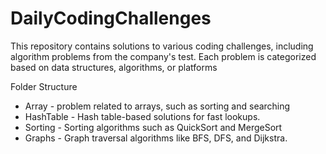 # DailyCodingChallenges
This repository contains solutions to various coding challenges, including algorithm problems from the company's test.
Each problem is categorized based on data structures, algorithms, or platforms

Folder Structure
- Array - problem related to arrays, such as sorting and searching
- HashTable - Hash table-based solutions for fast lookups.
- Sorting - Sorting algorithms such as QuickSort and MergeSort
- Graphs - Graph traversal algorithms like BFS, DFS, and Dijkstra.
